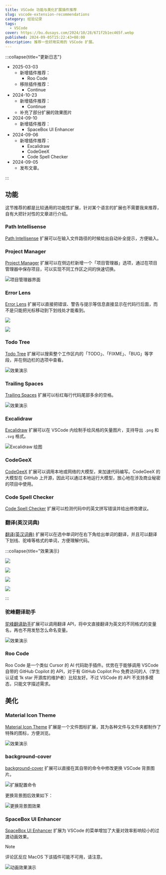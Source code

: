 ```yaml
---
title: VSCode 功能与美化扩展插件推荐
slug: vscode-extension-recommendations
category: 经验记录
tags:
  - VSCode
cover: https://bu.dusays.com/2024/10/28/671f2b1ec465f.webp
published: 2024-09-05T15:22:43+08:00
description: 推荐一些好用实用的 VSCode 扩展。
---
```


:::collapse{title="更新日志"}

- 2025-03-03
  - 新增插件推荐：
    - Roo Code
  - 移除插件推荐：
    - Continue
- 2024-10-23
  - 新增插件推荐：
    - Continue
  - 补充了部分扩展的效果图片
- 2024-09-10
  - 新增插件推荐：
    - SpaceBox UI Enhancer
- 2024-09-06
  - 新增插件推荐：
    - Excalidraw
    - CodeGeeX
    - Code Spell Checker
- 2024-09-05
  - 发布文章。

:::

## 功能

这节推荐的都是比较通用的功能性扩展，针对某个语言的扩展也不需要我来推荐，自有大把针对性的文章进行介绍。

### Path Intellisense

[Path Intellisense](https://marketplace.visualstudio.com/items?itemName=christian-kohler.path-intellisense) 扩展可以在输入文件路径的时候给出自动补全提示，方便输入。

### Project Manager

[Project Manager](https://marketplace.visualstudio.com/items?itemName=alefragnani.project-manager) 扩展可以在侧边栏新增一个「项目管理器」选项，通过在项目管理器中保存项目，可以实现不同工作区之间的快速切换。

![项目管理器界面](https://bu.dusays.com/2024/10/28/671f2b182d4e2.webp)

### Error Lens

[Error Lens](https://marketplace.visualstudio.com/items?itemName=usernamehw.errorlens) 扩展可以直接把错误、警告与提示等信息直接显示在代码行后面，而不是只能把光标移动到下划线处才能看到。

![](https://bu.dusays.com/2024/10/28/671f2b18ef191.webp)

![](https://bu.dusays.com/2024/10/28/671f2b19c3004.webp)

### Todo Tree

[Todo Tree](https://marketplace.visualstudio.com/items?itemName=Gruntfuggly.todo-tree) 扩展可以搜索整个工作区内的「TODO」、「FIXME」、「BUG」等字段，并在侧边栏的选项中查看。

![效果演示](https://bu.dusays.com/2024/10/28/671f2b1a87449.webp)

### Trailing Spaces

[Trailing Spaces](https://marketplace.visualstudio.com/items?itemName=shardulm94.trailing-spaces) 扩展可以标红每行代码尾部多余的空格。

![效果演示](https://bu.dusays.com/2024/10/28/671f2a87a27fb.png)

### Excalidraw

[Excalidraw](https://marketplace.visualstudio.com/items?itemName=pomdtr.excalidraw-editor) 扩展可以在 VSCode 内绘制手绘风格的矢量图片，支持导出 `.png` 和 `.svg` 格式。

![Excalidraw 绘图](https://bu.dusays.com/2024/10/28/671f2b1ec465f.webp)

### CodeGeeX

[CodeGeeX](https://marketplace.visualstudio.com/items?itemName=aminer.codegeex) 扩展可以调用本地或网络的大模型，来加速代码编写。CodeGeeX 的大模型在 GitHub 上开源，因此可以通过本地运行大模型，放心地在涉及商业秘密的项目中使用。

### Code Spell Checker

[Code Spell Checker](https://marketplace.visualstudio.com/items?itemName=streetsidesoftware.code-spell-checker) 扩展可以检测代码中的英文拼写错误并给出修改建议。

### 翻译(英汉词典)

[翻译(英汉词典)](https://marketplace.visualstudio.com/items?itemName=CodeInChinese.EnglishChineseDictionary) 扩展可以在选中单词时在右下角给出单词的翻译，并且可以翻译下划线、驼峰等格式的单词，方便理解代码。

:::collapse{title="效果演示}

![](https://gcore.jsdelivr.net/gh/program-in-chinese/vscode_english_chinese_dictionary/截图/2018-12-25-vscode英汉词典批量1.gif)

![](https://gcore.jsdelivr.net/gh/program-in-chinese/vscode_english_chinese_dictionary/截图/2018-12-03_vscode英汉词典_形容词_名词组合.png)

![](https://gcore.jsdelivr.net/gh/program-in-chinese/vscode_english_chinese_dictionary/截图/2020-08-16_ACCOUNT_NUMBER.png)

![](https://gcore.jsdelivr.net/gh/program-in-chinese/vscode_english_chinese_dictionary/截图/2021-09-14-悬停显示翻译结果.gif)

:::

### 驼峰翻译助手

[驼峰翻译助手](https://marketplace.visualstudio.com/items?itemName=svenzhao.var-translation)扩展可以调用翻译 API，将中文直接翻译为英文的不同格式的变量名，再也不用发愁怎么命名变量。

![效果演示](https://gcore.jsdelivr.net/gh/SvenZhao/var-translation/images/vscode1.gif)

### Roo Code

Roo Code 是一个类似 Cursor 的 AI 代码助手插件。优势在于能够调用 VSCode 自带的 GitHub Copilot 的 API，对于有 GitHub Copilot Pro 免费访问的人（学生认证或 1k star 开源库的维护者）比较友好。不过 VSCode 的 API 不支持多模态，只能文字描述需求。

## 美化

### Material Icon Theme

[Material Icon Theme](https://marketplace.visualstudio.com/items?itemName=PKief.material-icon-theme) 扩展是一个文件图标扩展，其为各种文件与文件夹都制作了特殊的图标，方便浏览。

![效果演示](https://bu.dusays.com/2024/10/28/671f2b1b63cdf.webp)

### background-cover

[background-cover](https://marketplace.visualstudio.com/items?itemName=manasxx.background-cover) 扩展可以直接在其自带的命令中修改更换 VSCode 背景图片。

![扩展配置命令](https://bu.dusays.com/2024/10/28/671f2b17609b2.webp)

更换背景图后效果如下：

![更换背景图效果](https://bu.dusays.com/2024/10/28/671f2b166c506.webp)

### SpaceBox UI Enhancer

[SpaceBox UI Enhancer](https://marketplace.visualstudio.com/items?itemName=SpaceBox.spacebox-ui) 扩展为 VSCode 的菜单增加了大量对效率影响较小的过渡动画效果。

> [!NOTE]
> 评论区反应 MacOS 下该插件可能不可用，请注意。

![动画效果演示](https://gcore.jsdelivr.net/gh/amnweb/SpaceBox-UI-Enhancer/images/demo.gif)
